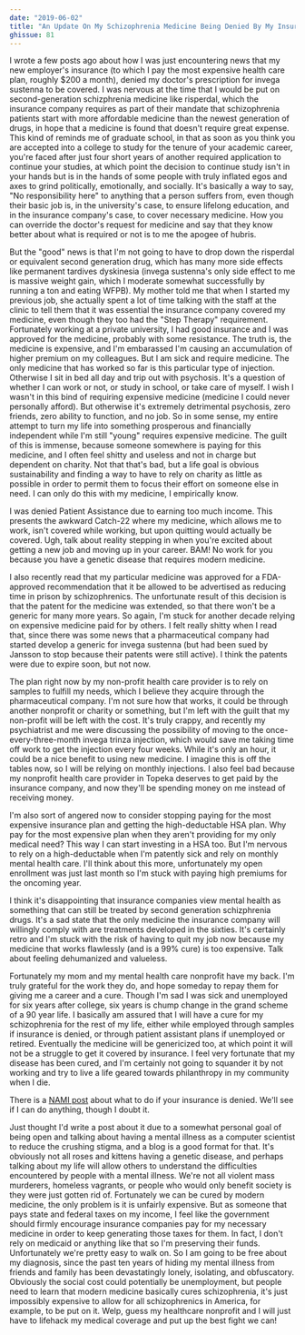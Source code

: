 ```yaml
---
date: "2019-06-02"
title: "An Update On My Schizophrenia Medicine Being Denied By My Insurance"
ghissue: 81
---
```


I wrote a few posts ago about how I was just encountering news that my new employer's insurance (to which I pay the most expensive health care plan, roughly $200 a month), denied my doctor's prescription for invega sustenna to be covered. I was nervous at the time that I would be put on second-generation schizphrenia medicine like risperdal, which the insurance company requires as part of their mandate that schizophrenia patients start with more affordable medicine than the newest generation of drugs, in hope that a medicine is found that doesn't require great expense. This kind of reminds me of graduate school, in that as soon as you think you are accepted into a college to study for the tenure of your academic career, you're faced after just four short years of another required application to continue your studies, at which point the decision to continue study isn't in your hands but is in the hands of some people with truly inflated egos and axes to grind politically, emotionally, and socially. It's basically a way to say, "No responsibility here" to anything that a person suffers from, even though their basic job is, in the university's case, to ensure lifelong education, and in the insurance company's case, to cover necessary medicine. How you can override the doctor's request for medicine and say that they know better about what is required or not is to me the apogee of hubris.

But the "good" news is that I'm not going to have to drop down the risperdal or equivalent second generation drug, which has many more side effects like permanent tardives dyskinesia (invega sustenna's only side effect to me is massive weight gain, which I moderate somewhat successfully by running a ton and eating WFPB). My mother told me that when I started my previous job, she actually spent a lot of time talking with the staff at the clinic to tell them that it was essential the insurance company covered my medicine, even though they too had the "Step Therapy" requirement. Fortunately working at a private university, I had good insurance and I was approved for the medicine, probably with some resistance. The truth is, the medicine is expensive, and I'm embarassed I'm causing an accumulation of higher premium on my colleagues. But I am sick and require medicine. The only medicine that has worked so far is this particular type of injection. Otherwise I sit in bed all day and trip out with psychosis. It's a question of whether I can work or not, or study in school, or take care of myself. I wish I wasn't in this bind of requiring expensive medicine (medicine I could never personally afford). But otherwise it's extremely detrimental psychosis, zero friends, zero ability to function, and no job. So in some sense, my entire attempt to turn my life into something prosperous and financially independent while I'm still "young" requires expensive medicine. The guilt of this is immense, because someone somewhere is paying for this medicine, and I often feel shitty and useless and not in charge but dependent on charity. Not that that's bad, but a life goal is obvious sustainability and finding a way to have to rely on charity as little as possible in order to permit them to focus their effort on someone else in need. I can only do this with my medicine, I empirically know.

I was denied Patient Assistance due to earning too much income. This presents the awkward Catch-22 where my medicine, which allows me to work, isn't covered while working, but upon quitting would actually be covered. Ugh, talk about reality stepping in when you're excited about getting a new job and moving up in your career. BAM! No work for you because you have a genetic disease that requires modern medicine.

I also recently read that my particular medicine was approved for a FDA-approved recommendation that it be allowed to be advertised as reducing time in prison by schizophrenics. The unfortunate result of this decision is that the patent for the medicine was extended, so that there won't be a generic for many more years. So again, I'm stuck for another decade relying on expensive medicine paid for by others. I felt really shitty when I read that, since there was some news that a pharmaceutical company had started develop a generic for invega sustenna (but had been sued by Jansson to stop because their patents were still active). I think the patents were due to expire soon, but not now.

The plan right now by my non-profit health care provider is to rely on samples to fulfill my needs, which I believe they acquire through the pharmaceutical company. I'm not sure how that works, it could be through another nonprofit or charity or something, but I'm left with the guilt that my non-profit will be left with the cost. It's truly crappy, and recently my psychiatrist and me were discussing the possibility of moving to the once-every-three-month invega trinza injection, which would save me taking time off work to get the injection every four weeks. While it's only an hour, it could be a nice benefit to using new medicine. I imagine this is off the tables now, so I will be relying on monthly injections. I also feel bad because my nonprofit health care provider in Topeka deserves to get paid by the insurance company, and now they'll be spending money on me instead of receiving money.

I'm also sort of angered now to consider stopping paying for the most expensive insurance plan and getting the high-deductable HSA plan. Why pay for the most expensive plan when they aren't providing for my only medical need? This way I can start investing in a HSA too. But I'm nervous to rely on a high-deductable when I'm patently sick and rely on monthly mental health care. I'll think about this more, unfortunately my open enrollment was just last month so I'm stuck with paying high premiums for the oncoming year.

I think it's disappointing that insurance companies view mental health as something that can still be treated by second generation schizphrenia drugs. It's a sad state that the only medicine the insurance company will willingly comply with are treatments developed in the sixties. It's certainly retro and I'm stuck with the risk of having to quit my job now because my medicine that works flawlessly (and is a 99% cure) is too expensive. Talk about feeling dehumanized and valueless.

Fortunately my mom and my mental health care nonprofit have my back. I'm truly grateful for the work they do, and hope someday to repay them for giving me a career and a cure. Though I'm sad I was sick and unemployed for six years after college, six years is chump change in the grand scheme of a 90 year life. I basically am assured that I will have a cure for my schizophrenia for the rest of my life, either while employed through samples if insurance is denied, or through patient assistant plans if unemployed or retired. Eventually the medicine will be genericized too, at which point it will not be a struggle to get it covered by insurance. I feel very fortunate that my disease has been cured, and I'm certainly not going to squander it by not working and try to live a life geared towards philanthropy in my community when I die.

There is a [NAMI post](https://www.nami.org/Find-Support/Living-with-a-Mental-Health-Condition/Understanding-Health-Insurance/What-to-Do-If-You-re-Denied-Care-By-Your-Insurance) about what to do if your insurance is denied. We'll see if I can do anything, though I doubt it.

Just thought I'd write a post about it due to a somewhat personal goal of being open and talking about having a mental illness as a computer scientist to reduce the crushing stigma, and a blog is a good format for that. It's obviously not all roses and kittens having a genetic disease, and perhaps talking about my life will allow others to understand the difficulties encountered by people with a mental illness. We're not all violent mass murderers, homeless vagrants, or people who would only benefit society is they were just gotten rid of. Fortunately we can be cured by modern medicine, the only problem is it is unfairly expensive. But as someone that pays state and federal taxes on my income, I feel like the government should firmly encourage insurance companies pay for my necessary medicine in order to keep generating those taxes for them. In fact, I don't rely on medicaid or anything like that so I'm preserving their funds. Unfortunately we're pretty easy to walk on. So I am going to be free about my diagnosis, since the past ten years of hiding my mental illness from friends and family has been devastatingly lonely, isolating, and obfuscatory. Obviously the social cost could potentially be unemployment, but people need to learn that modern medicine basically cures schizophrenia, it's just impossibly expensive to allow for all schizophrenics in America, for example, to be put on it. Welp, guess my healthcare nonprofit and I will just have to lifehack my medical coverage and put up the best fight we can!